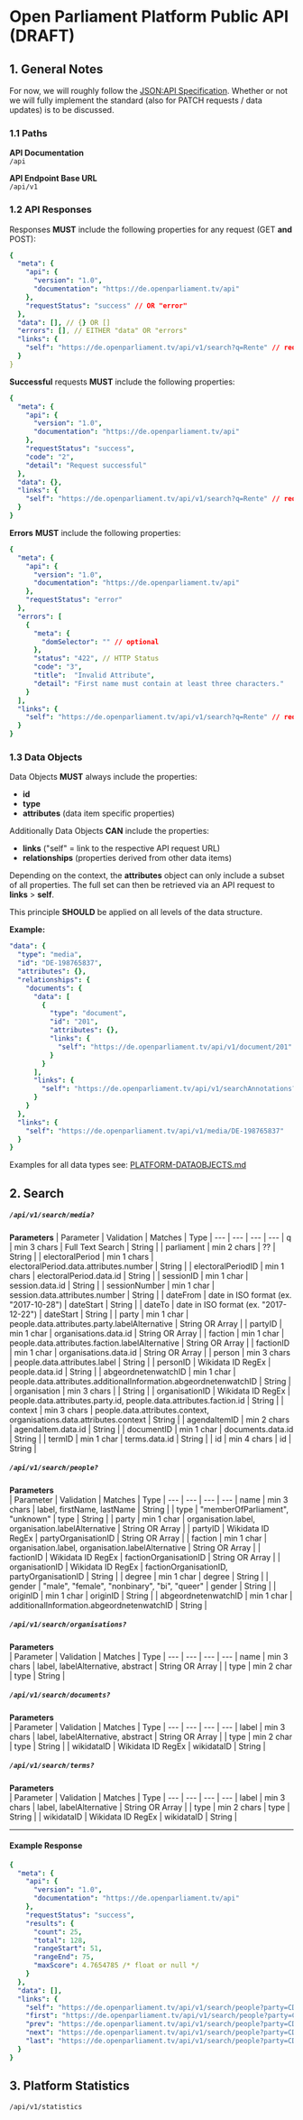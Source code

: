 # Open Parliament Platform Public API (DRAFT)

## 1. General Notes

For now, we will roughly follow the [JSON:API Specification](https://jsonapi.org/format/). Whether or not we will fully implement the standard (also for PATCH requests / data updates) is to be discussed.

### 1.1 Paths
**API Documentation**  
`/api`  

**API Endpoint Base URL**  
`/api/v1`  

### 1.2 API Responses

Responses **MUST** include the following properties for any request (GET **and** POST):

```yaml
{
  "meta": {
    "api": {
      "version": "1.0",
      "documentation": "https://de.openparliament.tv/api"
    },
    "requestStatus": "success" // OR "error"
  },
  "data": [], // {} OR []
  "errors": [], // EITHER "data" OR "errors"
  "links": {
    "self": "https://de.openparliament.tv/api/v1/search?q=Rente" // request URL
  }
}
```

**Successful** requests **MUST** include the following properties:

```yaml
{
  "meta": {
    "api": {
      "version": "1.0",
      "documentation": "https://de.openparliament.tv/api"
    },
    "requestStatus": "success",
    "code": "2",
    "detail": "Request successful"
  },
  "data": {},
  "links": {
    "self": "https://de.openparliament.tv/api/v1/search?q=Rente" // request URL
  }
}
```

**Errors** **MUST** include the following properties:

```yaml
{
  "meta": {
    "api": {
      "version": "1.0",
      "documentation": "https://de.openparliament.tv/api"
    },
    "requestStatus": "error"
  },
  "errors": [
    {
      "meta": {
        "domSelector": "" // optional
      },
      "status": "422", // HTTP Status   
      "code": "3", 
      "title":  "Invalid Attribute",
      "detail": "First name must contain at least three characters."
    }
  ],
  "links": {
    "self": "https://de.openparliament.tv/api/v1/search?q=Rente" // request URL
  }
}
```

### 1.3 Data Objects

Data Objects **MUST** always include the properties:  
- **id**
- **type**
- **attributes** (data item specific properties)

Additionally Data Objects **CAN** include the properties:
- **links** ("self" = link to the respective API request URL)
- **relationships** (properties derived from other data items)

Depending on the context, the **attributes** object can only include a subset of all properties. The full set can then be retrieved via an API request to **links** > **self**.

This principle **SHOULD** be applied on all levels of the data structure.

**Example:**  

```yaml
"data": {
  "type": "media",
  "id": "DE-198765837",
  "attributes": {},
  "relationships": {
    "documents": {
      "data": [
        {
          "type": "document",
          "id": "201",
          "attributes": {},
          "links": {
            "self": "https://de.openparliament.tv/api/v1/document/201"
          }
        }
      ],
      "links": {
        "self": "https://de.openparliament.tv/api/v1/searchAnnotations?mediaID=DE-198765837&type=document"
      }
    }
  },
  "links": {
    "self": "https://de.openparliament.tv/api/v1/media/DE-198765837"
  }
}
```


Examples for all data types see: [PLATFORM-DATAOBJECTS.md](PLATFORM-DATAOBJECTS.md)

## 2. Search

##### `/api/v1/search/media?`

**Parameters** 
| Parameter | Validation  | Matches | Type |
--- | --- | --- | ---
| q | min 3 chars | Full Text Search | String |
| parliament | min 2 chars | ?? | String |
| electoralPeriod | min 1 chars | electoralPeriod.data.attributes.number | String |
| electoralPeriodID | min 1 chars | electoralPeriod.data.id | String |
| sessionID | min 1 char | session.data.id | String |
| sessionNumber | min 1 char | session.data.attributes.number | String |
| dateFrom | date in ISO format (ex. "2017-10-28") | dateStart | String |
| dateTo | date in ISO format (ex. "2017-12-22") | dateStart | String |
| party | min 1 char | people.data.attributes.party.labelAlternative | String OR Array |
| partyID | min 1 char | organisations.data.id | String OR Array |
| faction | min 1 char | people.data.attributes.faction.labelAlternative | String OR Array |
| factionID | min 1 char | organisations.data.id | String OR Array |
| person | min 3 chars | people.data.attributes.label | String |
| personID | Wikidata ID RegEx | people.data.id | String |
| abgeordnetenwatchID | min 1 char | people.data.attributes.additionalInformation.abgeordnetenwatchID | String |
| organisation | min 3 chars |  | String |
| organisationID | Wikidata ID RegEx | people.data.attributes.party.id, people.data.attributes.faction.id | String |
| context | min 3 chars | people.data.attributes.context, organisations.data.attributes.context | String |
| agendaItemID | min 2 chars | agendaItem.data.id | String |
| documentID | min 1 char | documents.data.id | String |
| termID | min 1 char | terms.data.id | String |
| id | min 4 chars | id | String |


##### `/api/v1/search/people?`

**Parameters**  
| Parameter | Validation  | Matches | Type |
--- | --- | --- | ---
| name | min 3 chars | label, firstName, lastName | String |
| type | "memberOfParliament", "unknown" | type | String |
| party | min 1 char | organisation.label, organisation.labelAlternative | String OR Array |
| partyID | Wikidata ID RegEx | partyOrganisationID | String OR Array |
| faction | min 1 char | organisation.label, organisation.labelAlternative | String OR Array |
| factionID | Wikidata ID RegEx | factionOrganisationID | String OR Array |
| organisationID | Wikidata ID RegEx | factionOrganisationID, partyOrganisationID | String |
| degree | min 1 char | degree | String |
| gender | "male", "female", "nonbinary", "bi", "queer" | gender | String |
| originID | min 1 char | originID | String |
| abgeordnetenwatchID | min 1 char | additionalInformation.abgeordnetenwatchID | String |


##### `/api/v1/search/organisations?`

**Parameters**  
| Parameter | Validation  | Matches | Type |
--- | --- | --- | ---
| name | min 3 chars | label, labelAlternative, abstract | String OR Array |
| type | min 2 char | type | String |

##### `/api/v1/search/documents?`

**Parameters**  
| Parameter | Validation  | Matches | Type |
--- | --- | --- | ---
| label | min 3 chars | label, labelAlternative, abstract | String OR Array |
| type | min 2 char | type | String |
| wikidataID | Wikidata ID RegEx | wikidataID | String |

##### `/api/v1/search/terms?`

**Parameters**  
| Parameter | Validation  | Matches | Type |
--- | --- | --- | ---
| label | min 3 chars | label, labelAlternative | String OR Array |
| type | min 2 chars | type | String |
| wikidataID | Wikidata ID RegEx | wikidataID | String |

___

#### Example Response  
```yaml
{
  "meta": {
    "api": {
      "version": "1.0",
      "documentation": "https://de.openparliament.tv/api"
    },
    "requestStatus": "success",
    "results": {
      "count": 25,
      "total": 128,
      "rangeStart": 51,
      "rangeEnd": 75,
      "maxScore": 4.7654785 /* float or null */
    }
  },
  "data": [],
  "links": {
    "self": "https://de.openparliament.tv/api/v1/search/people?party=CDU&page[number]=3&page[size]=25",
    "first": "https://de.openparliament.tv/api/v1/search/people?party=CDU&page[number]=1&page[size]=25",
    "prev": "https://de.openparliament.tv/api/v1/search/people?party=CDU&page[number]=2&page[size]=25",
    "next": "https://de.openparliament.tv/api/v1/search/people?party=CDU&page[number]=4&page[size]=25",
    "last": "https://de.openparliament.tv/api/v1/search/people?party=CDU&page[number]=13&page[size]=25"
  }
}
```

## 3. Platform Statistics
`/api/v1/statistics`  



